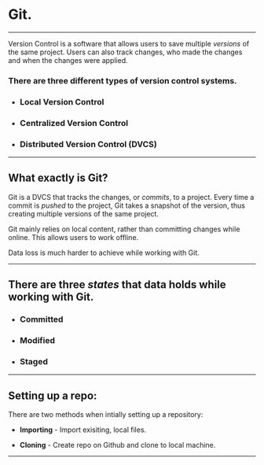 # **Git.**
---
Version Control is a software that allows users to save multiple *versions* of the same project. Users can also track changes, who made the changes and when the changes were applied. 

### There are three different types of version control systems.

* ### **Local Version Control** 
* ### **Centralized Version Control** 
* ### **Distributed Version Control (DVCS)**
---
## What exactly is Git?
Git is a DVCS that tracks the changes, or *commits*, to a project. Every time a commit is *pushed* to the project, Git takes a snapshot of the version, thus creating multiple versions of the same project. 

Git mainly relies on local content, rather than committing changes while online. This allows users to work offline. 

Data loss is much harder to achieve while working with Git.

---

## There are three *states* that data holds while working with Git. 
* ### **Committed**
* ### **Modified**
* ### **Staged**
---
## Setting up a repo:
There are two methods when intially setting up a repository:

* **Importing** - Import exisiting, local files.


* **Cloning** - Create repo on Github and clone to local machine. 
---

